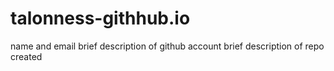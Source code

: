 # talonness-githhub.io
name and email
brief description of github account
brief description of repo created
